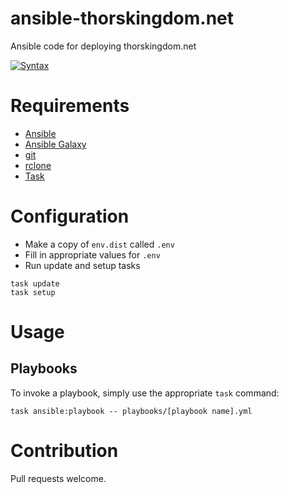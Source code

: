 # ansible-thorskingdom.net

Ansible code for deploying thorskingdom.net

[![Syntax](https://github.com/frozenfoxx/ansible-thorskingdom.net/actions/workflows/syntax.yml/badge.svg)](https://github.com/frozenfoxx/ansible-thorskingdom.net/actions/workflows/syntax.yml)

# Requirements

* [Ansible](https://ansible.com)
* [Ansible Galaxy](https://galaxy.ansible.com)
* [git](http://git-scm.com)
* [rclone](https://rclone.org)
* [Task](https://taskfile.dev)

# Configuration

* Make a copy of `env.dist` called `.env`
* Fill in appropriate values for `.env`
* Run update and setup tasks

```
task update
task setup
```

# Usage

## Playbooks

To invoke a playbook, simply use the appropriate `task` command:

```
task ansible:playbook -- playbooks/[playbook name].yml
```

# Contribution

Pull requests welcome.
